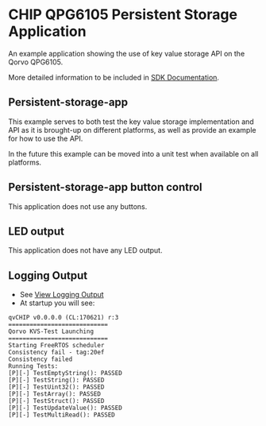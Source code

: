 # CHIP QPG6105 Persistent Storage Application

An example application showing the use of key value storage API on the Qorvo
QPG6105.

More detailed information to be included in
[SDK Documentation](../../platform/qpg/README.md).

## Persistent-storage-app

This example serves to both test the key value storage implementation and API as
it is brought-up on different platforms, as well as provide an example for how
to use the API.

In the future this example can be moved into a unit test when available on all
platforms.

## Persistent-storage-app button control

This application does not use any buttons.

## LED output

This application does not have any LED output.

## Logging Output

-   See [View Logging Output](../../platform/qpg/README.md)
-   At startup you will see:

```
qvCHIP v0.0.0.0 (CL:170621) r:3
============================
Qorvo KVS-Test Launching
============================
Starting FreeRTOS scheduler
Consistency fail - tag:20ef
Consistency failed
Running Tests:
[P][-] TestEmptyString(): PASSED
[P][-] TestString(): PASSED
[P][-] TestUint32(): PASSED
[P][-] TestArray(): PASSED
[P][-] TestStruct(): PASSED
[P][-] TestUpdateValue(): PASSED
[P][-] TestMultiRead(): PASSED
```
